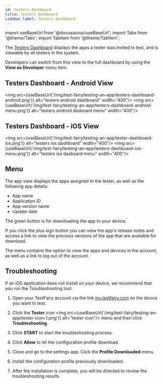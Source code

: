 ```yaml
---
id: testers-dashboard
title: Testers Dashboard
sidebar_label: Testers Dashboard
---
```


import useBaseUrl from '@docusaurus/useBaseUrl';
import Tabs from '@theme/Tabs';
import TabItem from '@theme/TabItem';

The [Testers Dashboard](https://my.testfairy.com/) displays the apps a tester was invited to test, and is viewable by all testers in the system.

Developers can switch from this view to the full dashboard by using the **View as Developer** menu item.

## Testers Dashboard - Android View

<img src={useBaseUrl('/img/test-fairy/testing-an-app/testers-dashboard-android.png')} alt="testers android dashboard" width="400"/>
<img src={useBaseUrl('/img/test-fairy/testing-an-app/testers-dashboard-android-menu.png')} alt="testers android dasboard menu" width="400"/>

## Testers Dashboard - iOS View

<img src={useBaseUrl('/img/test-fairy/testing-an-app/tester-dashboard-ios.png')} alt="testers ios dashboard" width="400"/>
<img src={useBaseUrl('/img/test-fairy/testing-an-app/testers-dashboard-ios-menu.png')} alt="testers ios dasboard menu" width="400"/>

## Menu

The app view displays the apps assigned to the tester, as well as the following app details:

- App name
- Application ID
- App version name
- Update date

The green button is for downloading the app to your device.

If you click the plus sign button you can view the app's release notes and access a link to view the previous versions of the app that are available for download.

The menu contains the option to view the apps and devices in the account, as well as a link to log out of the account.

## Troubleshooting

If an iOS application does not install on your device, we recommend that you run the Troubleshooting tool:

1. Open your TestFairy account via the link [my.testfairy.com](https://my.testfairy.com) on the device you want to test.

2. Click the **Tester** icon <img src={useBaseUrl('/img/test-fairy/testing-an-app/tester-icon-1.png')} alt="tester icon"/> menu and then click **Troubleshooting**.

3. Click **START** to start the troubleshooting process.

4. Click **Allow** to let the configuration profile download.

5. Close and go to the settings app. Click the **Profile Downloaded** menu.

6. Install the configuration profile previously downloaded.

7. After the installation is complete, you will be directed to review the troubleshooting results.
